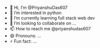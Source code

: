 - 👋 Hi, I’m @PriyanshuDas607
- 👀 I’m interested in python
- 🌱 I’m currently learning full stack web dev
- 💞️ I’m looking to collaborate on ...
- 📫 How to reach me @priyanshudas607  
- 😄 Pronouns: ...
- ⚡ Fun fact: ...

<!---
PriyanshuDas607/PriyanshuDas607 is a ✨ special ✨ repository because its `README.md` (this file) appears on your GitHub profile.
You can click the Preview link to take a look at your changes.
--->
